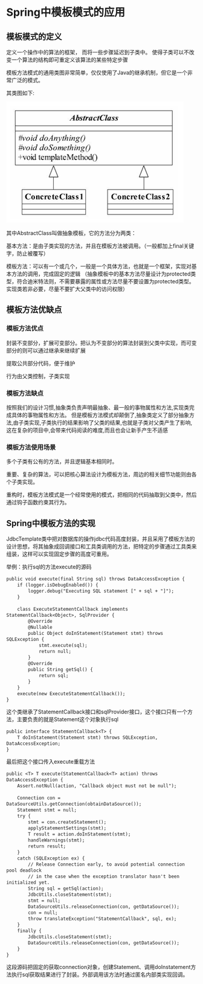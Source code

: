 # Spring中模板模式的应用

## 模板模式的定义

定义一个操作中的算法的框架， 而将一些步骤延迟到子类中。 使得子类可以不改变一个算法的结构即可重定义该算法的某些特定步骤

模板方法模式的通用类图非常简单，仅仅使用了Java的继承机制，但它是一个非常广泛的模式。 

其类图如下:

![模板方法模式的通用类图](./img/模板方法模式的通用类图.png)


其中AbstractClass叫做抽象模板，它的方法分为两类：

基本方法：是由子类实现的方法，并且在模板方法被调用。（一般都加上final关键字，防止被覆写）

模板方法：可以有一个或几个，一般是一个具体方法，也就是一个框架，实现对基本方法的调用，完成固定的逻辑
（抽象模板中的基本方法尽量设计为protected类型，符合迪米特法则，不需要暴露的属性或方法尽量不要设置为protected类型。实现类若非必要，尽量不要扩大父类中的访问权限）


## 模板方法优缺点

### 模板方法优点
封装不变部分，扩展可变部分。把认为不变部分的算法封装到父类中实现，而可变部分的则可以通过继承来继续扩展

提取公共部分代码，便于维护

行为由父类控制，子类实现

### 模板方法缺点
按照我们的设计习惯,抽象类负责声明最抽象、最一般的事物属性和方法,实现类完成具体的事物属性和方法。 但是模板方法模式却颠倒了,抽象类定义了部分抽象方法,由子类实现,子类执行的结果影响了父类的结果,也就是子类对父类产生了影响,这在复杂的项目中,会带来代码阅读的难度,而且也会让新手产生不适感


### 模板方法使用场景
多个子类有公有的方法，并且逻辑基本相同时。

重要、复杂的算法，可以把核心算法设计为模板方法，周边的相关细节功能则由各个子类实现。

重构时，模板方法模式是一个经常使用的模式，把相同的代码抽取到父类中，然后通过钩子函数约束其行为。

## Spring中模板方法的实现
JdbcTemplate类中把对数据库的操作jdbc代码高度封装，并且采用了模板方法的设计思想，将其抽象成回调接口和工具类调用的方法，把特定的步骤通过工具类来组装，这样可以实现固定步骤的高度可重用。

举例：执行sql的方法execute的源码

	public void execute(final String sql) throws DataAccessException {
		if (logger.isDebugEnabled()) {
			logger.debug("Executing SQL statement [" + sql + "]");
		}

		class ExecuteStatementCallback implements StatementCallback<Object>, SqlProvider {
			@Override
			@Nullable
			public Object doInStatement(Statement stmt) throws SQLException {
				stmt.execute(sql);
				return null;
			}
			@Override
			public String getSql() {
				return sql;
			}
		}
		execute(new ExecuteStatementCallback());
	}

这个类继承了StatementCallback接口和sqlProvider接口，这个接口只有一个方法，主要负责的就是Statement这个对象执行sql

	public interface StatementCallback<T> {
		T doInStatement(Statement stmt) throws SQLException, DataAccessException;
	}

最后把这个接口传入execute重载方法

	public <T> T execute(StatementCallback<T> action) throws DataAccessException {
		Assert.notNull(action, "Callback object must not be null");

		Connection con = DataSourceUtils.getConnection(obtainDataSource());
		Statement stmt = null;
		try {
			stmt = con.createStatement();
			applyStatementSettings(stmt);
			T result = action.doInStatement(stmt);
			handleWarnings(stmt);
			return result;
		}
		catch (SQLException ex) {
			// Release Connection early, to avoid potential connection pool deadlock
			// in the case when the exception translator hasn't been initialized yet.
			String sql = getSql(action);
			JdbcUtils.closeStatement(stmt);
			stmt = null;
			DataSourceUtils.releaseConnection(con, getDataSource());
			con = null;
			throw translateException("StatementCallback", sql, ex);
		}
		finally {
			JdbcUtils.closeStatement(stmt);
			DataSourceUtils.releaseConnection(con, getDataSource());
		}
	}

这段源码把固定的获取connection对象，创建Statement、调用doInstatement方法执行sql获取结果进行了封装。外部调用该方法时通过匿名内部类实现回调。


